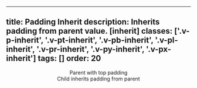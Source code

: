 <!--
 *              Copyright (c) 2025 Visa, Inc.
 *
 * Licensed under the Apache License, Version 2.0 (the "License");
 * you may not use this file except in compliance with the License.
 * You may obtain a copy of the License at
 *
 *         http://www.apache.org/licenses/LICENSE-2.0
 *
 * Unless required by applicable law or agreed to in writing, software
 * distributed under the License is distributed on an "AS IS" BASIS,
 * WITHOUT WARRANTIES OR CONDITIONS OF ANY KIND, either express or implied.
 * See the License for the specific language governing permissions and
 * limitations under the License.
 *
 -->
---
title: Padding Inherit
description: Inherits padding from parent value. [inherit]
classes: ['.v-p-inherit', '.v-pt-inherit', '.v-pb-inherit', '.v-pl-inherit', '.v-pr-inherit', '.v-py-inherit', '.v-px-inherit']
tags: []
order: 20
---

<div class="v-flex">
  <div class="v-pt-24" style="text-align: center; border: 1px dashed var(--palette-default-active-subtle); background: var(--palette-default-surface-highlight);">
    Parent with top padding
    <div class="v-surface v-pt-inherit" style="border: 1px dashed var(--palette-default-active-subtle); border-inline: 0; border-block-end: 0">
      Child inherits padding from parent
    </div>
  </div>
</div>

